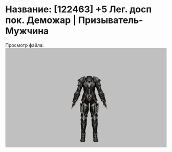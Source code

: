 # Название: [122463] +5 Лег. досп пок. Деможар | Призыватель-Мужчина

Просмотр файла:
![p080034.png](p080034.png)